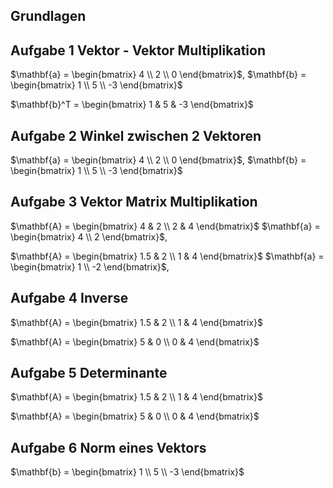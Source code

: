 ##  Grundlagen
## Aufgabe 1 Vektor - Vektor Multiplikation


$\mathbf{a} = \begin{bmatrix} 4 \\ 2 \\ 0 \end{bmatrix}$, $\mathbf{b} = \begin{bmatrix} 1 \\ 5 \\ -3 \end{bmatrix}$

$\mathbf{b}^T = \begin{bmatrix} 1 &  5 &  -3 \end{bmatrix}$


## Aufgabe 2 Winkel zwischen 2 Vektoren
$\mathbf{a} = \begin{bmatrix} 4 \\ 2 \\ 0 \end{bmatrix}$, $\mathbf{b} = \begin{bmatrix} 1 \\ 5 \\ -3 \end{bmatrix}$


## Aufgabe 3 Vektor Matrix Multiplikation
$\mathbf{A} = \begin{bmatrix} 4 & 2 \\ 2 & 4  \end{bmatrix}$
$\mathbf{a} = \begin{bmatrix} 4 \\ 2 \end{bmatrix}$, 

$\mathbf{A} = \begin{bmatrix} 1.5 & 2 \\ 1 & 4  \end{bmatrix}$
$\mathbf{a} = \begin{bmatrix} 1 \\ -2 \end{bmatrix}$, 
## Aufgabe 4 Inverse
$\mathbf{A} = \begin{bmatrix} 1.5 & 2 \\ 1 & 4  \end{bmatrix}$

$\mathbf{A} = \begin{bmatrix} 5 & 0 \\ 0 & 4  \end{bmatrix}$

## Aufgabe 5 Determinante
$\mathbf{A} = \begin{bmatrix} 1.5 & 2 \\ 1 & 4  \end{bmatrix}$

$\mathbf{A} = \begin{bmatrix} 5 & 0 \\ 0 & 4  \end{bmatrix}$

## Aufgabe 6 Norm eines Vektors
$\mathbf{b} = \begin{bmatrix} 1 \\ 5 \\ -3 \end{bmatrix}$
